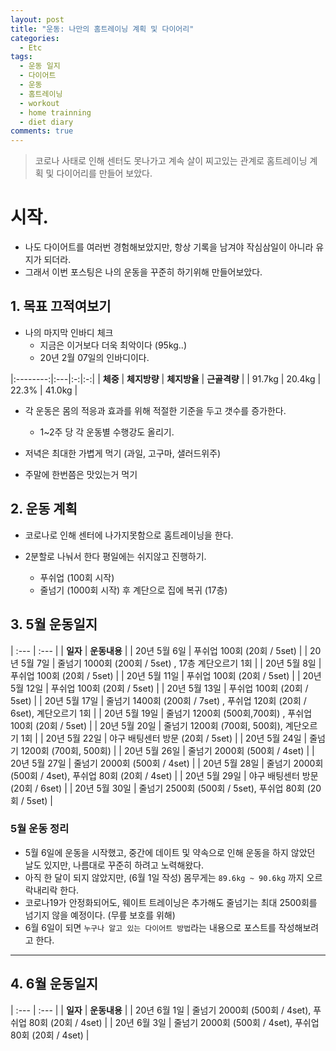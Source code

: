 ```yaml
---
layout: post
title: "운동: 나만의 홈트레이닝 계획 및 다이어리"
categories:
  - Etc
tags:
  - 운동 일지
  - 다이어트
  - 운동
  - 홈트레이닝
  - workout
  - home trainning
  - diet diary
comments: true
---
```


> 코로나 사태로 인해 센터도 못나가고 계속 살이 찌고있는 관계로 홈트레이닝 계획 및 다이어리를 만들어 보았다. 

# 시작. 
 - 나도 다이어트를 여러번 경험해보았지만, 항상 기록을 남겨야 작심삼일이 아니라 유지가 되더라. 
 - 그래서 이번 포스팅은 나의 운동을 꾸준히 하기위해 만들어보았다. 

## 1. 목표 끄적여보기
 - 나의 마지막 인바디 체크 
     - 지금은 이거보다 더욱 최악이다 (95kg..)
     - 20년 2월 07일의 인바디이다.

 |:--------:|:---|:-:|:-:|
 |  **체중** | **체지방량** | **체지방율** | **근골격량** |
 | 91.7kg | 20.4kg | 22.3% | 41.0kg |

 
 - 각 운동은 몸의 적응과 효과를 위해 적절한 기준을 두고 갯수를 증가한다.
     - 1~2주 당 각 운동별 수행강도 올리기.

 - 저녁은 최대한 가볍게 먹기 (과일, 고구마, 샐러드위주)

 - 주말에 한번쯤은 맛있는거 먹기
 

## 2. 운동 계획
  - 코로나로 인해 센터에 나가지못함으로 홈트레이닝을 한다.

  - 2분할로 나눠서 한다 평일에는 쉬지않고 진행하기. 
  
     - 푸쉬업 (100회 시작) 
     - 줄넘기 (1000회 시작) 후 계단으로 집에 복귀 (17층)

## 3. 5월 운동일지 

| :--- | :--- | 
| **일자** | **운동내용** |
| 20년 5월 6일 | 푸쉬업 100회 (20회 / 5set) | 
| 20년 5월 7일 | 줄넘기 1000회 (200회 / 5set) , 17층 계단오르기 1회 |
| 20년 5월 8일 | 푸쉬업 100회 (20회 / 5set) | 
| 20년 5월 11일 | 푸쉬업 100회 (20회 / 5set) |
| 20년 5월 12일 | 푸쉬업 100회 (20회 / 5set) |
| 20년 5월 13일 | 푸쉬업 100회 (20회 / 5set) |
| 20년 5월 17일 | 줄넘기 1400회 (200회 / 7set) , 푸쉬업 120회 (20회 / 6set), 계단오르기 1회 | 
| 20년 5월 19일 | 줄넘기 1200회 (500회,700회) , 푸쉬업 100회 (20회 / 5set) |
| 20년 5월 20일 | 줄넘기 1200회 (700회, 500회), 계단오르기 1회 |
| 20년 5월 22일 | 야구 배팅센터 방문 (20회 / 5set) | 
| 20년 5월 24일 | 줄넘기 1200회 (700회, 500회) |
| 20년 5월 26일 | 줄넘기 2000회 (500회 / 4set) |
| 20년 5월 27일 | 줄넘기 2000회 (500회 / 4set) |
| 20년 5월 28일 | 줄넘기 2000회 (500회 / 4set), 푸쉬업 80회 (20회 / 4set) |
| 20년 5월 29일 | 야구 배팅센터 방문 (20회 / 6set) |
| 20년 5월 30일 | 줄넘기 2500회 (500회 / 5set), 푸쉬업 80회 (20회 / 5set) |

### 5월 운동 정리 
 - 5월 6일에 운동을 시작했고, 중간에 데이트 및 약속으로 인해 운동을 하지 않았던 날도 있지만, 나름대로 꾸준히 하려고 노력해왔다. 
 - 아직 한 달이 되지 않았지만, (6월 1일 작성) 몸무게는 ```89.6kg ~ 90.6kg``` 까지 오르락내리락 한다.
 - 코로나19가 안정화되어도, 웨이트 트레이닝은 추가해도 줄넘기는 최대 2500회를 넘기지 않을 예정이다. (무릎 보호를 위해)
 - 6월 6일이 되면 ```누구나 알고 있는 다이어트 방법```라는 내용으로 포스트를 작성해보려고 한다. 

---
## 4. 6월 운동일지 

| :--- | :--- | 
| **일자** | **운동내용** |
| 20년 6월 1일 | 줄넘기 2000회 (500회 / 4set), 푸쉬업 80회 (20회 / 4set) |
| 20년 6월 3일 | 줄넘기 2000회 (500회 / 4set), 푸쉬업 80회 (20회 / 4set) | 